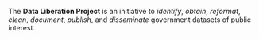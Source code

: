 The **Data Liberation Project** is an initiative to *identify*, *obtain*, *reformat*, *clean*, *document*, *publish*, and *disseminate* government datasets of public interest.
